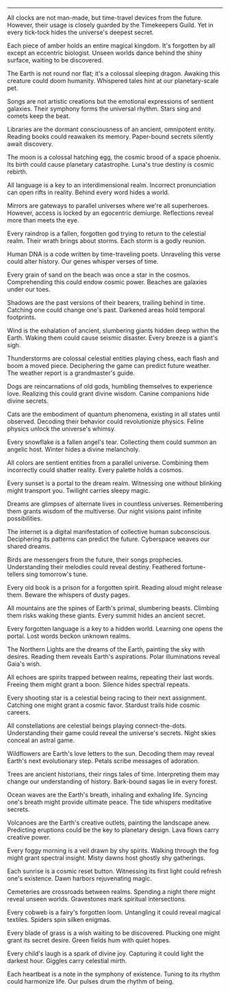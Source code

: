 ---

All clocks are not man-made, but time-travel devices from the future. However, their usage is closely guarded by the Timekeepers Guild. Yet in every tick-tock hides the universe's deepest secret.

Each piece of amber holds an entire magical kingdom. It's forgotten by all except an eccentric biologist. Unseen worlds dance behind the shiny surface, waiting to be discovered.

The Earth is not round nor flat; it's a colossal sleeping dragon. Awaking this creature could doom humanity. Whispered tales hint at our planetary-scale pet.

Songs are not artistic creations but the emotional expressions of sentient galaxies. Their symphony forms the universal rhythm. Stars sing and comets keep the beat.

Libraries are the dormant consciousness of an ancient, omnipotent entity. Reading books could reawaken its memory. Paper-bound secrets silently await discovery.

The moon is a colossal hatching egg, the cosmic brood of a space phoenix. Its birth could cause planetary catastrophe. Luna's true destiny is cosmic rebirth.

All language is a key to an interdimensional realm. Incorrect pronunciation can open rifts in reality. Behind every word hides a world.

Mirrors are gateways to parallel universes where we're all superheroes. However, access is locked by an egocentric demiurge. Reflections reveal more than meets the eye.

Every raindrop is a fallen, forgotten god trying to return to the celestial realm. Their wrath brings about storms. Each storm is a godly reunion.

Human DNA is a code written by time-traveling poets. Unraveling this verse could alter history. Our genes whisper verses of time.

Every grain of sand on the beach was once a star in the cosmos. Comprehending this could endow cosmic power. Beaches are galaxies under our toes.

Shadows are the past versions of their bearers, trailing behind in time. Catching one could change one's past. Darkened areas hold temporal footprints.

Wind is the exhalation of ancient, slumbering giants hidden deep within the Earth. Waking them could cause seismic disaster. Every breeze is a giant's sigh.

Thunderstorms are colossal celestial entities playing chess, each flash and boom a moved piece. Deciphering the game can predict future weather. The weather report is a grandmaster's guide.

Dogs are reincarnations of old gods, humbling themselves to experience love. Realizing this could grant divine wisdom. Canine companions hide divine secrets.

Cats are the embodiment of quantum phenomena, existing in all states until observed. Decoding their behavior could revolutionize physics. Feline physics unlock the universe's whimsy.

Every snowflake is a fallen angel's tear. Collecting them could summon an angelic host. Winter hides a divine melancholy.

All colors are sentient entities from a parallel universe. Combining them incorrectly could shatter reality. Every palette holds a cosmos.

Every sunset is a portal to the dream realm. Witnessing one without blinking might transport you. Twilight carries sleepy magic.

Dreams are glimpses of alternate lives in countless universes. Remembering them grants wisdom of the multiverse. Our night visions paint infinite possibilities.

The internet is a digital manifestation of collective human subconscious. Deciphering its patterns can predict the future. Cyberspace weaves our shared dreams.

Birds are messengers from the future, their songs prophecies. Understanding their melodies could reveal destiny. Feathered fortune-tellers sing tomorrow's tune.

Every old book is a prison for a forgotten spirit. Reading aloud might release them. Beware the whispers of dusty pages.

All mountains are the spines of Earth's primal, slumbering beasts. Climbing them risks waking these giants. Every summit hides an ancient secret.

Every forgotten language is a key to a hidden world. Learning one opens the portal. Lost words beckon unknown realms.

The Northern Lights are the dreams of the Earth, painting the sky with desires. Reading them reveals Earth's aspirations. Polar illuminations reveal Gaia's wish.

All echoes are spirits trapped between realms, repeating their last words. Freeing them might grant a boon. Silence hides spectral repeats.

Every shooting star is a celestial being racing to their next assignment. Catching one might grant a cosmic favor. Stardust trails hide cosmic careers.

All constellations are celestial beings playing connect-the-dots. Understanding their game could reveal the universe's secrets. Night skies conceal an astral game.

Wildflowers are Earth's love letters to the sun. Decoding them may reveal Earth's next evolutionary step. Petals scribe messages of adoration.

Trees are ancient historians, their rings tales of time. Interpreting them may change our understanding of history. Bark-bound sagas lie in every forest.

Ocean waves are the Earth's breath, inhaling and exhaling life. Syncing one's breath might provide ultimate peace. The tide whispers meditative secrets.

Volcanoes are the Earth's creative outlets, painting the landscape anew. Predicting eruptions could be the key to planetary design. Lava flows carry creative power.

Every foggy morning is a veil drawn by shy spirits. Walking through the fog might grant spectral insight. Misty dawns host ghostly shy gatherings.

Each sunrise is a cosmic reset button. Witnessing its first light could refresh one's existence. Dawn harbors rejuvenating magic.

Cemeteries are crossroads between realms. Spending a night there might reveal unseen worlds. Gravestones mark spiritual intersections.

Every cobweb is a fairy's forgotten loom. Untangling it could reveal magical textiles. Spiders spin silken enigmas.

Every blade of grass is a wish waiting to be discovered. Plucking one might grant its secret desire. Green fields hum with quiet hopes.

Every child's laugh is a spark of divine joy. Capturing it could light the darkest hour. Giggles carry celestial mirth.

Each heartbeat is a note in the symphony of existence. Tuning to its rhythm could harmonize life. Our pulses drum the rhythm of being.
